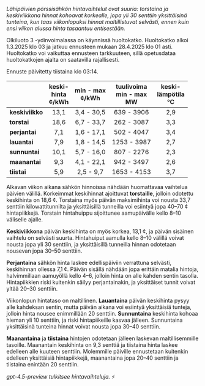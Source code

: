 *Lähipäivien pörssisähkön hintavaihtelut ovat suuria: torstaina ja keskiviikkona hinnat kohoavat korkealle, jopa yli 30 senttiin yksittäisinä tunteina, kun taas viikonlopuksi hinnat maltillistuvat selvästi, ennen kuin ensi viikon alussa hinta tasaantuu entisestään.*

Olkiluoto 3 -ydinvoimalassa on käynnissä huoltokatko. Huoltokatko alkoi 1.3.2025 klo 03 ja jatkuu ennusteen mukaan 28.4.2025 klo 01 asti. Huoltokatko voi vaikuttaa ennusteen tarkkuuteen, sillä opetusdataa huoltokatkojen ajalta on saatavilla rajallisesti.

Ennuste päivitetty tiistaina klo 03:14.

|              | keski-<br>hinta<br>¢/kWh | min - max<br>¢/kWh | tuulivoima<br>min - max<br>MW | keski-<br>lämpötila<br>°C |
|:-------------|:----------------:|:----------------:|:-------------:|:-------------:|
| **keskiviikko** |       13,1       |    3,4 - 30,5    |       639 - 3906       |        2,9        |
| **torstai**     |       18,6       |    6,7 - 33,7    |       262 - 3087       |        3,3        |
| **perjantai**   |        7,1       |    1,6 - 17,1    |       502 - 4047       |        3,4        |
| **lauantai**    |        7,9       |    1,8 - 14,5    |       1253 - 3987      |        2,7        |
| **sunnuntai**   |       10,1       |    5,7 - 16,0    |       807 - 2276       |        2,3        |
| **maanantai**   |        9,3       |    4,1 - 22,1    |       942 - 3497       |        2,6        |
| **tiistai**     |        5,9       |    2,5 - 9,7     |       1653 - 4153      |        3,7        |

Alkavan viikon aikana sähkön hinnoissa nähdään huomattavaa vaihtelua päivien välillä. Korkeimmat keskihinnat ajoittuvat **torstaille**, jolloin odotettu keskihinta on 18,6 ¢. Torstaina myös päivän maksimihinta voi nousta 33,7 senttiin kilowattitunnilta ja yksittäisillä tunneilla voi esiintyä jopa 40–70 ¢ hintapiikkejä. Torstain hintahuippu sijoittunee aamupäivälle kello 8–10 väliselle ajalle.

**Keskiviikkona** päivän keskihinta on myös korkea, 13,1 ¢, ja päivän sisäinen vaihtelu on selvästi suurta. Hintahuiput aamulla kello 8–10 välillä voivat nousta jopa yli 30 senttiin, ja yksittäisillä tunneilla hinnan odotetaan nousevan jopa 30–50 senttiin.

**Perjantaina** sähkön hinta laskee edellispäiviin verrattuna selvästi, keskihinnan ollessa 7,1 ¢. Päivän sisällä nähdään jopa erittäin matalia hintoja, halvimmillaan aamuyöllä kello 4–6, jolloin hinta on alle kahden sentin tasolla. Hintapiikkien riski kuitenkin säilyy perjantainakin, ja yksittäiset tunnit voivat yltää 20–30 senttiin.

Viikonlopun hintataso on maltillinen. **Lauantaina** päivän keskihinta pysyy alle kahdeksan sentin, mutta päivän aikana voi esiintyä yksittäisiä tunteja, jolloin hinta nousee enimmillään 20 senttiin. **Sunnuntaina** keskihinta kohoaa hieman yli 10 senttiin, ja riski hintapiikeille kasvaa jälleen. Sunnuntaina yksittäisinä tunteina hinnat voivat nousta jopa 30–40 senttiin.

**Maanantaina** ja **tiistaina** hintojen odotetaan jälleen laskevan maltillisemmille tasoille. Maanantain keskihinta on 9,3 senttiä ja tiistaina hinta laskee edelleen alle kuuteen senttiin. Molemmille päiville ennustetaan kuitenkin edelleen yksittäisiä hintapiikkejä, maanantaina jopa 20–40 senttiin ja tiistaina enintään 20 senttiin.

*gpt-4.5-preview tulkitsee hintavaihteluja.* ⚡
